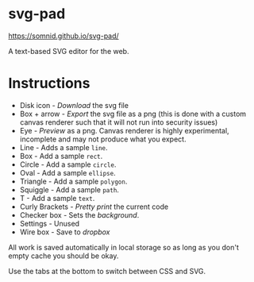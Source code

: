 # svg-pad

https://somnid.github.io/svg-pad/

A text-based SVG editor for the web.

# Instructions

- Disk icon - *Download* the svg file
- Box + arrow - *Export* the svg file as a png (this is done with a custom canvas renderer such that it will not run into security issues)
- Eye - *Preview* as a png.  Canvas renderer is highly experimental, incomplete and may not produce what you expect.
- Line - Adds a sample ```line```.
- Box - Add a sample ```rect```.
- Circle - Add a sample ```circle```.
- Oval - Add a sample ```ellipse```.
- Triangle - Add a sample ```polygon```.
- Squiggle - Add a sample ```path```.
- T - Add a sample ```text```.
- Curly Brackets - *Pretty print* the current code
- Checker box - Sets the *background*.
- Settings - Unused
- Wire box - Save to *dropbox*

All work is saved automatically in local storage so as long as you don't empty cache you should be okay.

Use the tabs at the bottom to switch between CSS and SVG.

